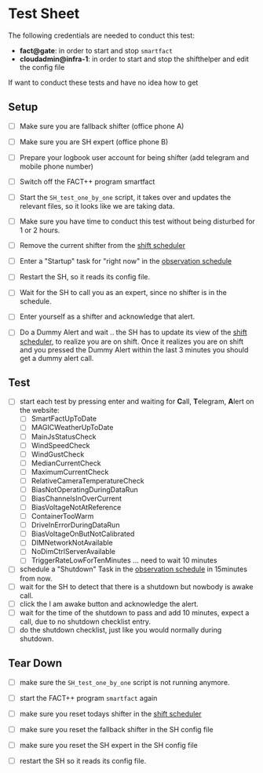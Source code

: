 # Test Sheet

The following credentials are needed to conduct this test:

- **fact@gate**: in order to start and stop `smartfact`
- **cloudadmin@infra-1**: in order to start and stop the shifthelper and edit the config file

If want to conduct these tests and have no idea how to get 

## Setup
- [ ] Make sure you are fallback shifter (office phone A)
- [ ] Make sure you are SH expert (office phone B)
- [ ] Prepare your logbook user account for being shifter (add telegram and mobile phone number)
- [ ] Switch off the FACT++ program smartfact
- [ ] Start the `SH_test_one_by_one` script, it takes over and updates the relevant files, so it looks like we are taking data.
- [ ] Make sure you have time to conduct this test without being disturbed for 1 or 2 hours.
- [ ] Remove the current shifter from the [shift scheduler]
- [ ] Enter a "Startup" task for "right now" in the [observation schedule]

- [ ] Restart the SH, so it reads its config file.
- [ ] Wait for the SH to call you as an expert, since no shifter is in the schedule.
- [ ] Enter yourself as a shifter and acknowledge that alert.
- [ ] Do a Dummy Alert and wait .. the SH has to update its view of the [shift scheduler], to realize you are on shift. Once it realizes you are on shift and you pressed the Dummy Alert within the last 3 minutes you should get a dummy alert call.

## Test

- [ ] start each test by pressing enter and waiting for **C**all, **T**elegram, **A**lert on the website:
    - [ ] SmartFactUpToDate
    - [ ] MAGICWeatherUpToDate
    - [ ] MainJsStatusCheck
    - [ ] WindSpeedCheck
    - [ ] WindGustCheck
    - [ ] MedianCurrentCheck
    - [ ] MaximumCurrentCheck
    - [ ] RelativeCameraTemperatureCheck
    - [ ] BiasNotOperatingDuringDataRun
    - [ ] BiasChannelsInOverCurrent
    - [ ] BiasVoltageNotAtReference
    - [ ] ContainerTooWarm
    - [ ] DriveInErrorDuringDataRun
    - [ ] BiasVoltageOnButNotCalibrated
    - [ ] DIMNetworkNotAvailable
    - [ ] NoDimCtrlServerAvailable
    - [ ] TriggerRateLowForTenMinutes ... need to wait 10 minutes
- [ ] schedule a "Shutdown" Task in the [observation schedule] in 15minutes from now.
- [ ] wait for the SH to detect that there is a shutdown but nowbody is awake call.
- [ ] click the I am awake button and acknowledge the alert.
- [ ] wait for the time of the shutdown to pass and add 10 minutes, expect a call, due to no shutdown checklist entry.
- [ ] do the shutdown checklist, just like you would normally during shutdown.

## Tear Down

- [ ] make sure the `SH_test_one_by_one` script is not running anymore.
- [ ] start the FACT++ program `smartfact` again
- [ ] make sure you reset todays shifter in the [shift scheduler]
- [ ] make sure you reset the fallback shifter in the SH config file
- [ ] make sure you reset the SH expert in the SH config file
- [ ] restart the SH so it reads its config file.


[shifthelper]: https://github.com/fact-project/shifthelper
[smartfact]: http://fact-project.org/smartfact/index.html#fact
[the smartfact data folder]: http://fact-project.org/smartfact/data/
[shift scheduler]: https://www.fact-project.org/shift/
[observation schedule]: https://www.fact-project.org/schedule/
[where human attention is needed]: https://github.com/fact-project/shifthelper/blob/master/docs/shifthelper_report_2017.md#when-is-human-attention-needed
